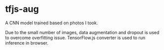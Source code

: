 # tfjs-aug

A CNN model trained based on photos I took.

Due to the small number of images, data augmentation and dropout is used to overcome overfitting issue. TensorFlow.js converter is used to run inference in browser.
